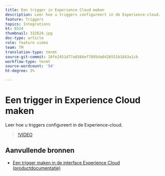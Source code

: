 ```yaml
---
title: Een trigger in Experience Cloud maken
description: Leer hoe u triggers configureert in de Experience-cloud.
feature: Triggers
topics: Integrations
kt: 6524
thumbnail: 332624.jpg
doc-type: article
role: feature video
team: TM
translation-type: tm+mt
source-git-commit: 10fe2451d77a0366ef7885da0426551b1843a1cb
workflow-type: tm+mt
source-wordcount: '54'
ht-degree: 3%

---
```



# Een trigger in Experience Cloud maken

Leer hoe u triggers configureert in de Experience-cloud.

>[!VIDEO](https://video.tv.adobe.com/v/332624?quality=12)

## Aanvullende bronnen

* [Een trigger maken in de interface Experience Cloud (productdocumentatie)](https://experienceleague.adobe.com/docs/campaign-standard/using/integrating-with-adobe-cloud/working-with-campaign-and-triggers/configuring-triggers-in-experience-cloud.html?lang=en#creating-a-trigger-in-the-experience-cloud-interface)